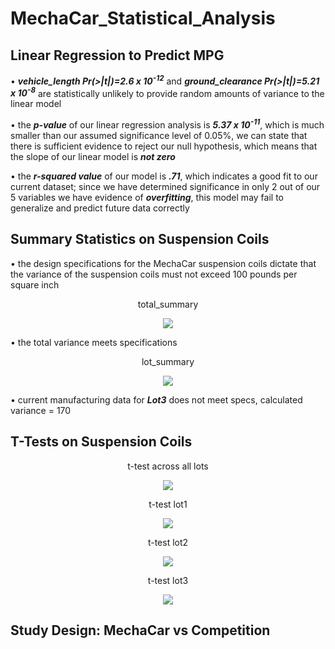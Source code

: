 # MechaCar_Statistical_Analysis
## Linear Regression to Predict MPG
• ***vehicle_length Pr(>|t|)=2.6 x 10<sup>-12</sup>*** and ***ground_clearance Pr(>|t|)=5.21 x 10<sup>-8</sup>*** are statistically unlikely to provide random amounts of variance to the linear model

• the ***p-value*** of our linear regression analysis is ***5.37 x 10<sup>-11</sup>***, which is much smaller than our assumed significance level of 0.05%, we can state that there is sufficient evidence to reject our null hypothesis, which means that the slope of our linear model is ***not zero***

• the ***r-squared value*** of our model is ***.71***, which indicates a good fit to our current dataset; since we have determined significance in only 2 out of our 5 variables we have evidence of ***overfitting***, this model may fail to generalize and predict future data correctly

## Summary Statistics on Suspension Coils
• the design specifications for the MechaCar suspension coils dictate that the variance of the suspension coils must not exceed 100 pounds per square inch
<p align="center">total_summary</p>
<p align="center">
  <img src="https://user-images.githubusercontent.com/84994321/134048352-1796c3c2-774c-4f23-bfb7-c070ab89bcac.png" />
</p>

• the total variance meets specifications
<p align="center">lot_summary</p>
<p align="center">
  <img src="https://user-images.githubusercontent.com/84994321/134049007-f2d4747e-9e92-46a8-b8e6-619b7c7e6058.png" />
</p>

• current manufacturing data for ***Lot3*** does not meet specs, calculated variance = 170

## T-Tests on Suspension Coils
<p align="center">t-test across all lots</p>
<p align="center">
  <img src="https://user-images.githubusercontent.com/84994321/134059837-0dbecbc9-1c3c-4946-bdb2-e544f6deabf3.png" />
</p>

<p align="center">t-test lot1</p>
<p align="center">
  <img src="https://user-images.githubusercontent.com/84994321/134060034-06604f4e-1ffc-4719-bbdb-e88107596d9c.png" />
</p>

<p align="center">t-test lot2</p>
<p align="center">
  <img src="https://user-images.githubusercontent.com/84994321/134060111-74a24559-05d8-4f8e-a74d-b843caaec25b.png" />
</p>

<p align="center">t-test lot3</p>
<p align="center">
  <img src="https://user-images.githubusercontent.com/84994321/134060165-9f42211e-0a5d-45e6-8bc0-533b077d97f6.png" />
</p>

## Study Design: MechaCar vs Competition
